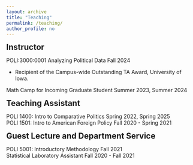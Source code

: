```yaml
---
layout: archive
title: "Teaching"
permalink: /teaching/
author_profile: no
---
```

<style>
  h2 {
    margin-top: 10px; /* 원하는 여백값으로 조정 */
    margin-bottom: 10px; /* 원하는 여백값으로 조정 */
  }
</style>

## Instructor
POLI:3000:0001 Analyzing Political Data Fall 2024 
* Recipient of the Campus-wide Outstanding TA Award, University of Iowa.

Math Camp for Incoming Graduate Student Summer 2023, Summer 2024

## Teaching Assistant
POLI 1400: Intro to Comparative Politics Spring 2022, Spring 2025 \
POLI 1501: Intro to American Foreign Policy  Fall 2020 - Spring 2021

## Guest Lecture and Department Service
POLI 5001: Introductory Methodology Fall 2021 \
Statistical Laboratory Assistant Fall 2020 - Fall 2021
